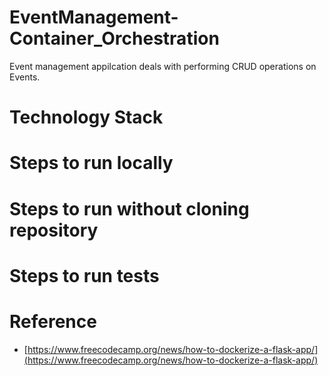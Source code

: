 # EventManagement-Container_Orchestration

Event management appilcation deals with performing CRUD operations on Events.


# Technology Stack




# Steps to run locally



# Steps to run without cloning repository







# Steps to run tests


# Reference 
- [https://www.freecodecamp.org/news/how-to-dockerize-a-flask-app/](https://www.freecodecamp.org/news/how-to-dockerize-a-flask-app/)
